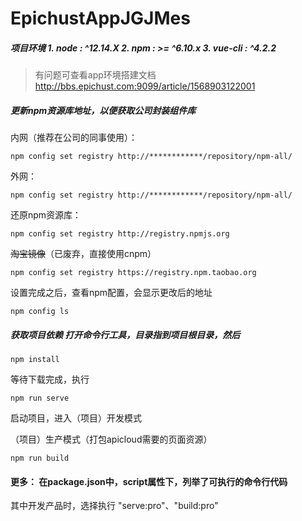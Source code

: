# EpichustAppJGJMes
##### 项目环境 1. node : ^12.14.X 2. npm : >= ^6.10.x 3. vue-cli : ^4.2.2  
> 有问题可查看app环境搭建文档 http://bbs.epichust.com:9099/article/1568903122001  
##### 更新npm资源库地址，以便获取公司封装组件库  

内网（推荐在公司的同事使用）：
``` 
npm config set registry http://************/repository/npm-all/ 
``` 
外网：  
``` 
npm config set registry http://************/repository/npm-all/ 
``` 
还原npm资源库：  
``` 
npm config set registry http://registry.npmjs.org 
``` 
~~淘宝镜像~~（已废弃，直接使用cnpm）  
``` 
npm config set registry https://registry.npm.taobao.org 
``` 
设置完成之后，查看npm配置，会显示更改后的地址  
``` 
npm config ls 
```
##### 获取项目依赖 打开命令行工具，目录指到项目根目录，然后  
``` 
npm install 
``` 
等待下载完成，执行  
``` 
npm run serve 
``` 
启动项目，进入（项目）开发模式  

（项目）生产模式（打包apicloud需要的页面资源）  
``` 
npm run build 
```  
#### 更多： 在package.json中，script属性下，列举了可执行的命令行代码  
其中开发产品时，选择执行 "serve:pro"、"build:pro"
